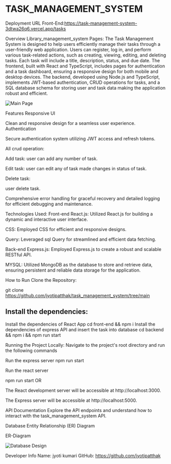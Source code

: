 # TASK_MANAGEMENT_SYSTEM


Deployment URL
Front-End:https://task-management-system-3dtwa26q6.vercel.app/tasks 

Overview
Library_management_system Pages:
The Task Management System is designed to help users efficiently manage their tasks through a user-friendly web application. Users can register, log in, and perform various task-related actions, such as creating, viewing, editing, and deleting tasks. Each task will include a title, description, status, and due date. The frontend, built with React and TypeScript, includes pages for authentication and a task dashboard, ensuring a responsive design for both mobile and desktop devices. The backend, developed using Node.js and TypeScript, implements JWT-based authentication, CRUD operations for tasks, and a SQL database schema for storing user and task data  making the application robust and efficient.


![Main Page](./src/assets/main.png)

Features
Responsive UI

Clean and responsive design for a seamless user experience.
Authentication

Secure authentication system utilizing JWT access and refresh tokens.

All crud operation:

Add task:
user can add any number of task.

Edit task:
user can edit any  of task made changes in status of task.

Delete task:

user delete task.

Comprehensive error handling for graceful recovery and detailed logging for efficient debugging and maintenance.

Technologies Used:
Front-end
React.js: Utilized React.js for building a dynamic and interactive user interface.

 CSS: Employed CSS for efficient and responsive designs.

Query: Leveraged sql Query for streamlined and efficient data fetching.

Back-end
Express.js: Employed Express.js to create a robust and scalable RESTful API.

MYSQL: Utilized MongoDB as the database to store and retrieve data, ensuring persistent and reliable data storage for the application.

How to Run
Clone the Repository:

git clone https://github.com/jyotipatthak/task_management_system/tree/main

## Install the dependencies:

Install the dependencies of React App
cd front-end && npm i
Install the dependencies of express API and insert the task  into database
cd backend && npm i && npm run start


Running the Project Locally: Navigate to the project's root directory and run the following commands

Run the express server
npm run start

Run the react server

npm run start
OR

The React development server will be accessible at http://localhost:3000.

The Express server will be accessible at http://localhost:5000.

API Documentation
Explore the API endpoints and understand how to interact with the task_management_system API.



Database Entity Relationship (ER) Diagram

ER-Diagram

![Database Design](./src/assets/err.jpg)

Developer Info
Name: jyoti kumari
GitHub: https://github.com/jyotipatthak


